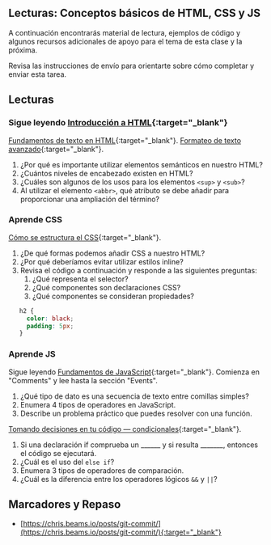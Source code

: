 ﻿## Lecturas: Conceptos básicos de HTML, CSS y JS

A continuación encontrarás material de lectura, ejemplos de código y algunos recursos adicionales de apoyo para el tema de esta clase y la próxima.

Revisa las instrucciones de envío para orientarte sobre cómo completar y enviar esta tarea.

## Lecturas

### Sigue leyendo [Introducción a HTML](https://developer.mozilla.org/es/docs/Learn/HTML/Introduction_to_HTML/){:target="_blank"}

[Fundamentos de texto en HTML](https://developer.mozilla.org/es/docs/Learn/HTML/Introduction_to_HTML/HTML_text_fundamentals){:target="_blank"}.
[Formateo de texto avanzado](https://developer.mozilla.org/es/docs/Learn/HTML/Introduction_to_HTML/Advanced_text_formatting){:target="_blank"}.

1. ¿Por qué es importante utilizar elementos semánticos en nuestro HTML?
1. ¿Cuántos niveles de encabezado existen en HTML?
1. ¿Cuáles son algunos de los usos para los elementos `<sup>` y `<sub>`?
1. Al utilizar el elemento `<abbr>`, qué atributo se debe añadir para proporcionar una ampliación del término?

### Aprende CSS

[Cómo se estructura el CSS](https://developer.mozilla.org/es/docs/Learn/CSS/First_steps/How_CSS_is_structured){:target="_blank"}.

1. ¿De qué formas podemos añadir CSS a nuestro HTML?
1. ¿Por qué deberíamos evitar utilizar estilos inline?
1. Revisa el código a continuación y responde a las siguientes preguntas:
    1. ¿Qué representa el selector?
    1. ¿Qué componentes son declaraciones CSS?
    1. ¿Qué componentes se consideran propiedades?

```css
   h2 {
     color: black;
     padding: 5px;
   }
```

### Aprende JS

Sigue leyendo [Fundamentos de JavaScript](https://developer.mozilla.org/es/docs/Learn/Getting_started_with_the_web/JavaScript_basics){:target="_blank"}.  Comienza en "Comments" y lee hasta la sección "Events".

1. ¿Qué tipo de dato es una secuencia de texto entre comillas simples?
1. Enumera 4 tipos de operadores en JavaScript.
1. Describe un problema práctico que puedes resolver con una función.

[Tomando decisiones en tu código — condicionales](https://developer.mozilla.org/es/docs/Learn/JavaScript/Building_blocks/conditionals){:target="_blank"}.

1. Si una declaración if comprueba un ______ y si resulta _______, entonces el código se ejecutará.
1. ¿Cuál es el uso del `else if`?
1. Enumera 3 tipos de operadores de comparación.
1. ¿Cuál es la diferencia entre los operadores lógicos `&&` y `||`?

## Marcadores y Repaso
<!--Aquí-->
- [https://chris.beams.io/posts/git-commit/](https://chris.beams.io/posts/git-commit/){:target="_blank"}

<!--
## Recursos adicionales

### Videos
 -->
